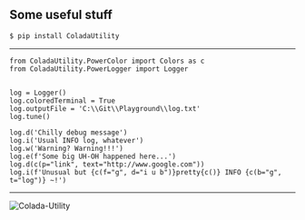 **Some useful stuff**
---

``` bash 
$ pip install ColadaUtility
```
---

``` python3
from ColadaUtility.PowerColor import Colors as c
from ColadaUtility.PowerLogger import Logger


log = Logger()
log.coloredTerminal = True
log.outputFile = 'C:\\Git\\Playground\\log.txt'
log.tune()

log.d('Chilly debug message')
log.i('Usual INFO log, whatever')
log.w('Warning? Warning!!!')
log.e(f'Some big UH-OH happened here...')
log.d(c(p="link", text="http://www.google.com"))
log.i(f'Unusual but {c(f="g", d="i u b")}pretty{c()} INFO {c(b="g", t="log")} ~!')
```
---
<img src="https://i.ibb.co/vBzRBzL/Colada-Utility.png" alt="Colada-Utility" border="0">